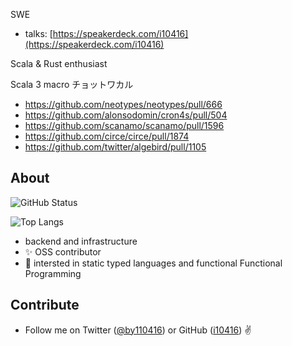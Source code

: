 
SWE

- talks: [https://speakerdeck.com/i10416](https://speakerdeck.com/i10416)

Scala & Rust enthusiast

Scala 3 macro チョットワカル

- https://github.com/neotypes/neotypes/pull/666
- https://github.com/alonsodomin/cron4s/pull/504
- https://github.com/scanamo/scanamo/pull/1596
- https://github.com/circe/circe/pull/1874
- https://github.com/twitter/algebird/pull/1105


## About

![GitHub Status](https://github-readme-stats.vercel.app/api?username=i10416&count_private=true&show_icons=true&theme=dracula)


![Top Langs](https://github-readme-stats.vercel.app/api/top-langs/?username=i10416&count_private=true&hide=jupyter%20notebook,html,javascript&layout=compact&theme=dracula)

- backend and infrastructure
- ✨ OSS contributor
- 👀 intersted in static typed languages and functional Functional Programming


## Contribute
- Follow me on Twitter ([@by110416](https://twitter.com/by110416)) or GitHub ([i10416](https://github.com/i10416)) ✌️
